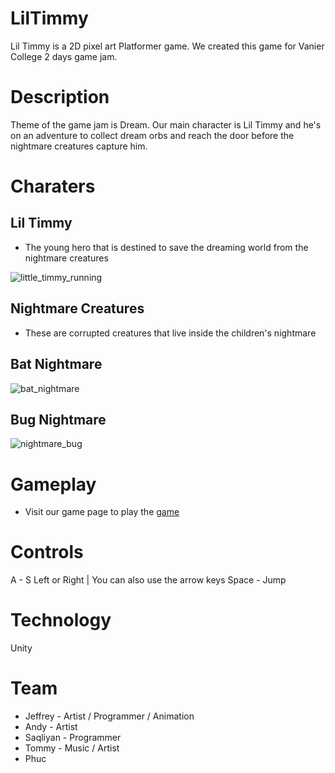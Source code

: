 # LilTimmy
Lil Timmy is a 2D pixel art Platformer game. We created this game for Vanier College 2 days game jam.

# Description
Theme of the game jam is Dream.
Our main character is Lil Timmy and he's on an adventure to collect dream orbs and reach the door before the nightmare creatures capture him.

# Charaters
## Lil Timmy
- The young hero that is destined to save the dreaming world from the nightmare creatures

![little_timmy_running](https://user-images.githubusercontent.com/77903214/214737744-cd3e67d1-2583-4743-a643-aa563e33c69b.gif)

## Nightmare Creatures
- These are corrupted creatures that live inside the children's nightmare
## Bat Nightmare
![bat_nightmare](https://user-images.githubusercontent.com/77903214/214736895-6699a06e-2498-4889-b42b-a4dc04efe80f.gif)

## Bug Nightmare
![nightmare_bug](https://user-images.githubusercontent.com/77903214/214737508-0469977f-0eeb-4230-a26d-844648b7deed.gif)

# Gameplay
- Visit our game page to play the [game](https://itch.io/jam/dingo-game-jam-2023/rate/1879952)

# Controls
A - S Left or Right | You can also use the arrow keys
Space - Jump

# Technology
Unity

# Team
- Jeffrey - Artist / Programmer / Animation
- Andy - Artist
- Saqliyan - Programmer
- Tommy - Music / Artist
- Phuc

